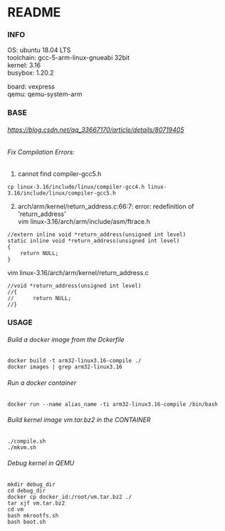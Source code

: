 README
=======
### INFO
OS: ubuntu 18.04 LTS  
toolchain: gcc-5-arm-linux-gnueabi  32bit  
kernel:      3.16  
busybox:   1.20.2  

board: vexpress  
qemu: qemu-system-arm  

### BASE
###### https://blog.csdn.net/qq_33667170/article/details/80719405  

###### Fix Compilation Errors:  
1. cannot find compiler-gcc5.h   
```
cp linux-3.16/include/linux/compiler-gcc4.h linux-3.16/include/linux/compiler-gcc5.h  
```

2. arch/arm/kernel/return_address.c:66:7: error: redefinition of 'return_address'  
vim linux-3.16/arch/arm/include/asm/ftrace.h   
```
//extern inline void *return_address(unsigned int level)  
static inline void *return_address(unsigned int level)  
{  
	return NULL;  
}  
```
vim linux-3.16/arch/arm/kernel/return_address.c   
```
//void *return_address(unsigned int level)  
//{  
//		return NULL;  
//}   
```

### USAGE
###### Build a docker image from the Dckerfile
```
docker build -t arm32-linux3.16-compile ./
docker images | grep arm32-linux3.16
```
###### Run a docker container
```
docker run --name alias_name -ti arm32-linux3.16-compile /bin/bash
```

###### Build kernel image vm.tar.bz2 in the CONTAINER
```
./compile.sh
./mkvm.sh
```

###### Debug kernel in QEMU
```
mkdir debug_dir
cd debug_dir
docker cp docker_id:/root/vm.tar.bz2 ./
tar xjf vm.tar.bz2
cd vm
bash mkrootfs.sh 
bash boot.sh 
```
